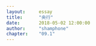 ```yaml
---
layout:     essay
title:      "央行"
date:       2018-05-02 12:00:00
author:     "shamphone"
chapter:	"09.1"
---
```


